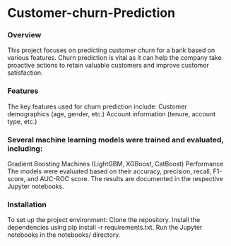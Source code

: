 # Customer-churn-Prediction

###  Overview
This project focuses on predicting customer churn for a bank based on various features. Churn prediction is vital as it can help the company take proactive actions to retain valuable customers and improve customer satisfaction.

###  Features
The key features used for churn prediction include:
Customer demographics (age, gender, etc.)
Account information (tenure, account type, etc.)

###  Several machine learning models were trained and evaluated, including:
Gradient Boosting Machines (LightGBM, XGBoost, CatBoost)
Performance
The models were evaluated based on their accuracy, precision, recall, F1-score, and AUC-ROC score. The results are documented in the respective Jupyter notebooks.

###  Installation
To set up the project environment:
Clone the repository.
Install the dependencies using pip install -r requirements.txt.
Run the Jupyter notebooks in the notebooks/ directory.
